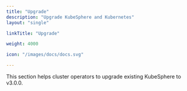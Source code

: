 ```yaml
---
title: "Upgrade"
description: "Upgrade KubeSphere and Kubernetes"
layout: "single"

linkTitle: "Upgrade"

weight: 4000

icon: "/images/docs/docs.svg"

---
```


This section helps cluster operators to upgrade existing KubeSphere to v3.0.0.